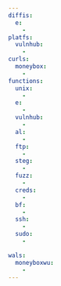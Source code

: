 ```yaml
---
diffis:
  e:
    -
platfs:
  vulnhub:
    -
curls:
  moneybox:
    -
functions:
  unix:
    -
  e:
    -
  vulnhub:
    -
  al:
    -
  ftp:
    -
  steg:
    -
  fuzz:
    -
  creds:
    -
  bf:
    -
  ssh:
    -
  sudo:
    -

wals:
  moneyboxwu:
    -
---
```

